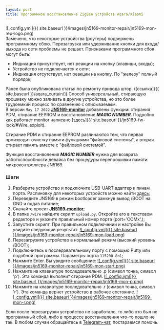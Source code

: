 ```yaml
---
layout: post
title: Программное восстановление ZigBee устройств Aqara/Xiaomi
---
```

![_config.yml]({{ site.baseurl }}/images/jn5169-monitor-repair/jn5169-mon-rep-logo.png)  
Замечено, что некоторые устройства (роутеры) подвержены программному сбою. Перезагрузка или удерживание кнопки для входа/выхода из сети проблемы не решает. Признаками программного сбоя могут быть:
 * Индикация присутствует, нет реакции на кнопку (клавиши, входы);
 * Устройство не подключается к сети;
 * Индикация отсутствует, нет реакции на кнопку. По "железу" полный порядок;

Ранее была опубликована статья по ремонту привода штор. ([ссылка]({{ site.baseurl }}/aqara_curtain/)) Способ универсальный, стирающую прошивку можно заливать в другие устройства, но это более трудоемкий процесс по сравнению с описываемым.  
В версии ```May 17 2022``` [**JN5169-monitor**](https://github.com/re-engr/jn5169-monitor) добавлены функции: стирания PDM, стирание EEPROM и восстановление ***MAGIC NUMBER***. Подробно как работает monitor написано [здесь]({{ site.baseurl }}/jn5169-fw-lock/#Wire_exploit). 

Стирание PDM и стирание EEPROM различаются тем, что первая производит очистку памяти функциями "файловой системы", а вторая стирает память вместе с "файловой системой".  

Функция восстанволения ***MAGIC NUMBER*** нужна для возврата работоспособности девайса без процедуры перепрошивки памяти микроконтроллера JN5169.

### Шаги
 1. Разберите устройство и подключите USB-UART адаптер к пинам порта. Распиновку для некоторых устройств можно найти [здесь](https://github.com/re-engr/zigbee_firmware/);
 2. Переведите JN5169 в режим bootloader замкнув вывод /BOOT на GND и подав питание;
 3. Скачайте проект [**JN5169-monitor**](https://github.com/re-engr/jn5169-monitor);
 4. В папке `/wire` найдите скрипт `upload.py`. Откройте его в текстовом редакторе и укажите правильный номер порта (port='COMx',\);
 5. Запустите скрипт. При правильном подключении и настройке Вы увидите следующий результат:
  [![_config.yml]({{ site.baseurl }}/images/jn5169-monitor-repair/jn5169-mon-load.png)](/images/jn5169-monitor-repair/jn5169-mon-load.png)  
 6. Перезагрузите устройство в нормальный режим (высокий уровень /BOOT);
 7. Подключитесь к последовательному порту с помощью Putty или подобной программы. Параметры порта ```115200 8n1```;
 8. Нажмите Enter. Вы увидите сообщение:
  [![_config.yml]({{ site.baseurl }}/images/jn5169-monitor-repair/jn5169-mon-start.png)](/images/jn5169-monitor-repair/jn5169-mon-start.png)  
 9. Нажмите на клавиатуре последовательно .p (символ точка, символ 'p'). Эта команда выполнит стирание PDM.
  [![_config.yml]({{ site.baseurl }}/images/jn5169-monitor-repair/jn5169-mon-p.png)](/images/jn5169-monitor-repair/jn5169-mon-p.png) 
 10. Нажмите на клавиатуре последовательно .r (символ точка, символ 'r'). Эта команда вернет устройство в рабочее состояние. 
  [![_config.yml]({{ site.baseurl }}/images/jn5169-monitor-repair/jn5169-mon-r.png)](/images/jn5169-monitor-repair/jn5169-mon-r.png)  

Если после перезагрузки устройство не заработало, то либо это был не программный сбой, либо в процессе восстановления что-то пошло не так.  В любом случаи обращайтесь в [Telegram-чат](https://t.me/reengrru), постараемся помочь. 

